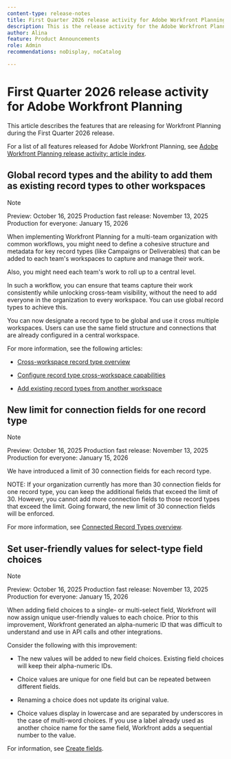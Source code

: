 ```yaml
---
content-type: release-notes
title: First Quarter 2026 release activity for Adobe Workfront Planning
description: This is the release activity for the Adobe Workfront Planning product for the First Quarter 2026.
author: Alina
feature: Product Announcements
role: Admin
recommendations: noDisplay, noCatalog

---
```

# First Quarter 2026 release activity for Adobe Workfront Planning

This article describes the features that are releasing for Workfront Planning during the First Quarter 2026 release.

<!--keep the sentence below for all future quarterly release pages-->

For a list of all features released for Adobe Workfront Planning, see [Adobe Workfront Planning release activity: article index](/help/quicksilver/product-announcements/product-releases/planning-release-activity/planning-release-activity-article-index.md).


<!--## New field search box in the Filters, Fields, and Row colors icons in Planning views

>[!NOTE]
>
>Preview: October 30, 2025 
>Production fast release: November 13, 2025 
>Production for everyone:  January 15, 2026 


You can now search for a specific field when building a view element in record type view. The new search boxes have been added when you build a filter, sort, grouping, or when you configure your fields or row colors. Prior to this enhancement, you could simply scroll through the list of available fields.
This improvement is available in all views.

For information, see [Manage the table view](/help/quicksilver/planning/views/manage-the-table-view.md).-->


## Global record types and the ability to  add them as existing record types to other workspaces

>[!NOTE]
>
>Preview: October 16, 2025 
>Production fast release: November 13, 2025 
>Production for everyone:  January 15, 2026 

 When implementing Workfront Planning for a multi-team organization with common workflows, you might need to define a cohesive structure and metadata for key record types (like Campaigns or Deliverables) that can be added to each team's workspaces to capture and manage their work.   

 Also, you might need each team's work to roll up to a central level.   

 In such a workflow, you can ensure that teams capture their work consistently while unlocking cross-team visibility, without the need to add everyone in the organization to every workspace. You can use global record types to achieve this.  

 You can now designate a record type to be global and use it cross multiple workspaces. Users can use the same field structure and connections that are already configured in a central workspace.    

For more information, see the following articles:   

* [Cross-workspace record type overview](/help/quicksilver/planning/architecture/cross-workspace-record-types-overview.md)  

* [Configure record type cross-workspace capabilities](/help/quicksilver/planning/architecture/configure-record-type-cross-workspace-capabilities.md)  

* [Add existing record types from another workspace](/help/quicksilver/planning/architecture/add-existing-record-types-from-another-workspace.md)

## New limit for connection fields for one record type

>[!NOTE]
>
>Preview: October 16, 2025 
>Production fast release: November 13, 2025 
>Production for everyone:  January 15, 2026 

We have introduced a limit of 30 connection fields for each record type.

NOTE: If your organization currently has more than 30 connection fields for one record type, you can keep the additional fields that exceed the limit of 30. However, you cannot add more connection fields to those record types that exceed the limit. Going forward, the new limit of 30 connection fields will be enforced.

For more information, see [Connected Record Types overview](/help/quicksilver/planning/architecture/connect-record-types-overview.md).

## Set user-friendly values for select-type field choices

>[!NOTE]
>
>Preview: October 16, 2025 
>Production fast release: November 13, 2025 
>Production for everyone:  January 15, 2026 

When adding  field choices to a single- or multi-select field, Workfront will now assign unique user-friendly values to each choice. Prior to this improvement, Workfront generated an alpha-numeric ID that was difficult to understand and use in API calls and other integrations.  

Consider the following with this improvement:  

* The new values will be added to new field choices. Existing field choices will keep their alpha-numeric IDs. 

* Choice values are unique for one field but can be repeated between different fields.  

* Renaming a choice does not update its original value. 

* Choice values display in lowercase and are separated by underscores in the case of multi-word choices. If you use a label already used as another choice name for the same field, Workfront adds a sequential number to the value. 

For information, see [Create fields](/help/quicksilver/planning/fields/create-fields.md).